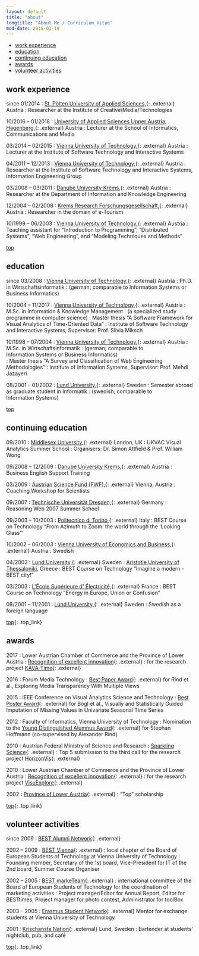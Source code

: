 ```yaml
---
layout: default
title: "about"
longtitle: "About Me / Curriculum Vitae"
mod-date: 2018-01-10
---
```


<ul class="toc">
    <li><a href="#work-experience">work experience</a></li>
    <li><a href="#education">education</a></li>
    <li><a href="#continuing-education">continuing education</a></li>
    <li><a href="#awards">awards</a></li>
    <li><a href="#volunteer_activities">volunteer activities</a></li>
</ul>

## work experience

since 01/2014
: [St.&nbsp;P&ouml;lten University of Applied Sciences,](http://english.fhstp.ac.at/){: .external} Austria
: Researcher at the Institute of Creative\Media/Technologies

10/2016 &ndash; 01/2018
: [University of Applied Sciences Upper Austria, Hagenberg,](https://www.fh-ooe.at/en/hagenberg-campus/){: .external} Austria
: Lecturer at the School of Informatics, Communications and Media

03/2014 &ndash; 02/2015
: [Vienna University of Technology,](http://ieg.ifs.tuwien.ac.at/){: .external} Austria
: Lecturer at the Institute of Software Technology and Interactive Systems

04/2011 &ndash; 12/2013
: [Vienna University of Technology,](http://ieg.ifs.tuwien.ac.at/){: .external} Austria
: Researcher at the Institute of Software Technology and Interactive Systems, Information Engineering Group

03/2008 &ndash; 03/2011
: [Danube University Krems,](http://www.donau-uni.ac.at/en/department/ike/){: .external} Austria
: Researcher at the Department of Information and Knowledge Engineering

12/2004 &ndash; 02/2008
: [Krems Research Forschungsgesellschaft,](http://www.kremsresearch.at/){: .external} Austria
: Researcher in the domain of e-Tourism

10/1999 &ndash; 06/2003
: [Vienna University of Technology,](http://www.tuwien.ac.at/){: .external} Austria
: Teaching assistant for &ldquo;Introduction to Programming&rdquo;,
 &ldquo;Distributed Systems&rdquo;, &ldquo;Web Engineering&rdquo;,
 and &ldquo;Modeling Techniques and Methods&rdquo;

<a class="top_link" href="#top">top</a>

## education

since 03/2008
: [Vienna University of Technology,](http://www.tuwien.ac.at/){: .external} Austria
: Ph.D. in <span xml:lang="de">Wirtschaftsinformatik</span>
: (german; comparable to Information&nbsp;Systems or Business&nbsp;Informatics)

10/2004 &ndash; 11/2017
: [Vienna University of Technology,](http://www.tuwien.ac.at/){: .external} Austria
: M.Sc. in Information &amp; Knowledge Management
: (a specialized study programme in computer science)
: Master thesis &ldquo;A Software Framework for Visual Analytics of Time-Oriented Data&rdquo;
: Institute of Software Technology and Interactive Systems, Supervisor: Prof. Silvia Miksch

10/1998 &ndash; 07/2004
: [Vienna University of Technology,](http://www.tuwien.ac.at/){: .external} Austria
: M.Sc. in <span xml:lang="de">Wirtschaftsinformatik</span>
: (german; comparable to Information&nbsp;Systems or Business&nbsp;Informatics)<br />
: Master thesis &ldquo;A Survey and Classification of Web Engineering Methodologies&rdquo;
: Institute of Information Systems, Supervisor: Prof. Mehdi Jazayeri

08/2001 &ndash; 01/2002
: [Lund University,](http://www.lu.se/){: .external} Sweden
: Semester abroad as graduate student in <span xml:lang="se">Informatik</span>
: (swedish; comparable to Information&nbsp;Systems)

<a class="top_link" href="#top">top</a>

##  continuing education

09/2010
: [Middlesex University,](http://www.eis.mdx.ac.uk/vass/){: .external} London, UK
: UKVAC Visual Analytics Summer School
: Organisers: Dr. Simon Attfield &amp; Prof. William Wong

09/2008 &ndash; 12/2009
: [Danube University Krems,](http://www.donau-uni.ac.at/en/){: .external} Austria
: Business English Support Training

03/2009
: [Austrian Science Fund (FWF),](http://www.fwf.ac.at/){: .external} Vienna, Austria
: Coaching Workshop for Scientists

09/2007
: [Technische Universit&auml;t Dresden,](http://tu-dresden.de/){: .external} Germany
: Reasoning Web 2007 Summer School

09/2003 &ndash; 10/2003
: [Politecnico di Torino,](http://www.polito.it/){: .external} Italy
: BEST Course on Technology &ldquo;From Azimuth to Zoom: the world through the &lsquo;Looking Glass&rsquo;&rdquo;

10/2002 &ndash; 06/2003
: [Vienna University of Economics and Business,](http://www.wu.ac.at/){: .external} Austria
: Swedish

04/2003
: [Lund University,](http://www.lu.se/){: .external} Sweden
:         <a href="http://www.auth.gr/" class="external">Aristotle University of Thessaloniki,</a> Greece
: BEST Course on Technology &ldquo;Imagine a modern - BEST city!&rdquo;

03/2003
: [L'&Eacute;cole Sup&eacute;rieure d' &Eacute;lectricit&eacute;,](http://www.supelec.fr/){: .external} France
: BEST Course on Technology &ldquo;Energy in Europe, Union or Confusion&rdquo;

08/2001 &ndash; 11/2001
: [Lund University,](http://www.lu.se/){: .external} Sweden
: Swedish as a foreign language

[top](#top){: .top_link}

## awards

2017
: Lower Austrian Chamber of Commerce and the Province of Lower Austria
: [Recognition of excellent innovation](http://www.innovationspreis-noe.at/){: .external}
:  for the research project
  [KAVA-Time](http://mc.fhstp.ac.at/projects/kava-time){: .external}

2016
: Forum Media Technology
: [Best Paper Award](http://www.ifs.tuwien.ac.at/~rind/preprint/FMT2016-best-paper.pdf){: .external}
for Rind et al., Exploring Media Transparency With Multiple Views

2015
: IEEE Conference on Visual Analytics Science and Technology
: [Best Poster Award](http://www.cvast.tuwien.ac.at/sites/default/files/BestPosterAward_0.pdf){: .external}
for B&ouml;gl et al., Visually and Statistically Guided Imputation of Missing Values in Univariate Seasonal Time Series

2012
: Faculty of Informatics, Vienna University of Technology
: Nomination to the [Young Distinguished Alumnus Award](http://www.informatik.tuwien.ac.at/studium/studierende/epilog/){: .external}
for Stephan Hoffmann (co-supervised by Alexander Rind)

2010
: Austrian Federal Ministry of Science and Research
: [Sparkling Science](http://www.sparklingscience.at/en/){: .external}
: Top 5 submission to the third call for the research project [HorizonVis](http://ieg.ifs.tuwien.ac.at/projects/HorizonVis/){: .external}

2010
: Lower Austrian Chamber of Commerce and the Province of Lower Austria
: [Recognition of excellent innovation](http://www.infinoe.at/901){: .external}
: for the research project
  [VisuExplore](http://ieg.ifs.tuwien.ac.at/projects/VisuExplore/){: .external}

2002
: [Province of Lower Austria](http://www.noe.gv.at/){: .external}
: &ldquo;Top&rdquo; scholarship

[top](#top){: .top_link}

## volunteer activities

since 2009
: [BEST Alumni Network](http://best.eu.org/alumni/){: .external}

2002 &ndash; 2009
: [BEST Vienna](http://bestvienna.at/){: .external}
: local chapter of the Board of European Students of Technology at Vienna University of Technology
: Founding member, Secretary of the 1st board, Vice-President for IT of the 2nd board, Summer Course Organiser

2002 &ndash; 2005
: [BEST markeTeam](http://best.eu.org/){: .external}
: international committee of the Board of European Students of Technology for the coordination of marketing activities
: Project manager/Editor for Annual Report, Editor for BESTtimes, Project manager for photo contest, Administrator for toolBox

2003 &ndash; 2005
: [Erasmus Student Network](http://www.buddynetwork.at/){: .external}
Mentor for exchange students at Vienna University of Technology

2001
: [Krischansta Nation](http://www.krischan.se/){: .external} Lund, Sweden
: Bartender at students' nightclub, pub, and caf&eacute;

[top](#top){: .top_link}

